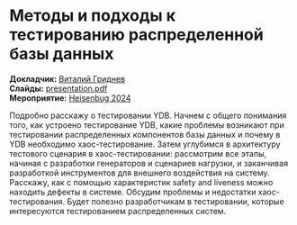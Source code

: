 # Методы и подходы к тестированию распределенной базы данных

**Докладчик:** [Виталий Гриднев](https://www.linkedin.com/in/gridnevvvit)\
**Слайды:** [presentation.pdf](presentation.pdf)\
**Мероприятие:** [Heisenbug 2024](https://heisenbug.ru/archive/2024%20Spring/talks/b238d80a456f4d338196ce59de38d461/)

Подробно расскажу о тестировании YDB. Начнем с общего понимания того, как устроено тестирование YDB, какие проблемы возникают при тестировании распределенных компонентов базы данных и почему в YDB необходимо хаос-тестирование.
Затем углубимся в архитектуру тестового сценария в хаос-тестировании: рассмотрим все этапы, начиная с разработки генераторов и сценариев нагрузки, и заканчивая разработкой инструментов для внешнего воздействия на систему. 
Расскажу, как с помощью характеристик safety and liveness можно находить дефекты в системе. Обсудим проблемы и недостатки хаос-тестирования.
Будет полезно разработчикам в тестировании, которые интересуются тестированием распределенных систем.
